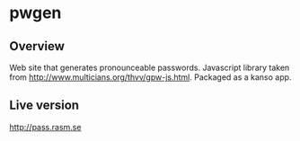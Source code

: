 pwgen
=====

## Overview
Web site that generates pronounceable passwords. Javascript library taken from http://www.multicians.org/thvv/gpw-js.html. Packaged as a kanso app.

## Live version
http://pass.rasm.se
